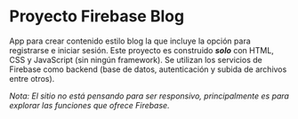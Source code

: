 # Proyecto Firebase Blog

App para crear contenido estilo blog la que incluye la opción para registrarse e iniciar sesión. Este proyecto es construido **_solo_** con HTML, CSS y JavaScript (sin ningún framework). Se utilizan los servicios de Firebase como backend (base de datos, autenticación y subida de archivos entre otros).

_Nota: El sitio no está pensando para ser responsivo, principalmente es para explorar las funciones que ofrece Firebase._
